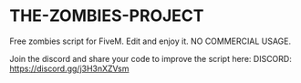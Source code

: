# THE-ZOMBIES-PROJECT
Free zombies script for FiveM. Edit and enjoy it. NO COMMERCIAL USAGE.

Join the discord and share your code to improve the script here:
DISCORD: https://discord.gg/j3H3nXZVsm
